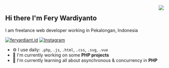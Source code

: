<img align="right" src="https://github-readme-stats.vercel.app/api?username=feryardiant&show_icons=true">

## Hi there I'm Fery Wardiyanto

I am freelance web developer working in Pekalongan, Indonesia

[![feryardiant.id](https://img.shields.io/static/v1?label=feryardiant.id&message=%20&color=yellow&logo=&style=flat-square&logoColor=white)](https://www.feryardiant.id)
[![Instagram](https://img.shields.io/static/v1?label=Instagram&message=%20&color=orange&logo=Instagram&style=flat-square&logoColor=white)](https://www.instagram.com/feryardiant/)

- ⚙️ I use daily: `.php`, `.js`, `.html`, `.css`, `.svg`, `.vue`
- 🏢 I'm currently working on some **PHP projects**
- 🌱 I'm currently learning all about asynchronous & concurrency in **PHP**

